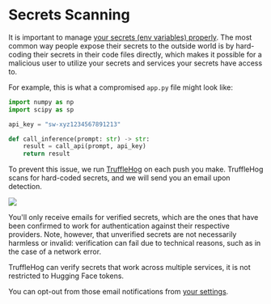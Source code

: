 # Secrets Scanning

It is important to manage [your secrets (env variables) properly](./spaces-overview#managing-secrets). The most common way people expose their secrets to the outside world is by hard-coding their secrets in their code files directly, which makes it possible for a malicious user to utilize your secrets and services your secrets have access to.

For example, this is what a compromised `app.py` file might look like:

```py
import numpy as np
import scipy as sp

api_key = "sw-xyz1234567891213"

def call_inference(prompt: str) -> str:
    result = call_api(prompt, api_key)
    return result
```

To prevent this issue, we run [TruffleHog](https://trufflesecurity.com/trufflehog) on each push you make. TruffleHog scans for hard-coded secrets, and we will send you an email upon detection.

<div class="flex justify-center">
<img class="block" src="https://huggingface.co/datasets/huggingface/documentation-images/resolve/main/hub/token-leak-email-example.png"/>
</div>

You'll only receive emails for verified secrets, which are the ones that have been confirmed to work for authentication against their respective providers. Note, however, that unverified secrets are not necessarily harmless or invalid: verification can fail due to technical reasons, such as in the case of a network error.

TruffleHog can verify secrets that work across multiple services, it is not restricted to Hugging Face tokens.

You can opt-out from those email notifications from [your settings](https://huggingface.co/settings/notifications).

